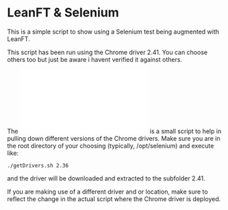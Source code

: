 # LeanFT & Selenium
This is a simple script to show using a Selenium test being augmented with LeanFT.

This script has been run using the Chrome driver 2.41.  You can choose others too but just be aware i havent verified it against others.

The ![getDrivers.sh](getDrivers.sh) is a small script to help in pulling down different versions of the Chrome drivers.  Make sure you are in the root directory of your choosing (typically, /opt/selenium) and execute like:
```
./getDrivers.sh 2.36
```

and the driver will be downloaded and extracted to the subfolder 2.41.

If you are making use of a different driver and or location, make sure to reflect the change in the actual script where the Chrome driver is deployed.
